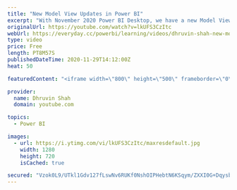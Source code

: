 ```yaml
---
title: "New Model View Updates in Power BI"
excerpt: "With November 2020 Power BI Desktop, we have a new Model View available for exploring. During this video, I am going to talk about how the new Model view will be looking like in Power BI Desktop. Power BI Desktop launched some new icons for the Model view. We need to upgrade our Model view first. Once"
originalUrl: https://youtube.com/watch?v=lkUFS3CzItc
webUrl: https://everyday.cc/powerbi/learning/videos/dhruvin-shah-new-model-view-updates-in-power-bi/
type: video
price: Free
length: PT8M57S
publishedDateTime: 2020-11-29T14:12:00Z
heat: 50

featuredContent: "<iframe width=\"800\" height=\"500\" frameborder=\"0\" src=\"https://www.youtube.com/embed/lkUFS3CzItc\" allow=\"accelerometer; autoplay; encrypted-media; gyroscope; picture-in-picture\" allowfullscreen></iframe>"

provider:
  name: Dhruvin Shah
  domain: youtube.com

topics:
  - Power BI

images:
  - url: https://i.ytimg.com/vi/lkUFS3CzItc/maxresdefault.jpg
    width: 1280
    height: 720
    isCached: true

secured: "Vzok0L9/UTkl1Gdv127fLswNv6RUKf0NshOIPHebtN6KSqym/ZXXI0G+Dqysbob3B0omooHfzx6yQJzfdXhQAhXZkYCIHpdzX2fpjqAii68HmpQgIEJYy8Nc5+xAXfQ0zwppb85SedYueWjqiTInP1NlSBYKNWuqKasS5QnwOjInJlqRx+UiKx4hfxbqMXU/ZzplyRLN6xCvxy6DCEEqHXZnyuZjZbkZG0IW/sbaC4pMfXcYd40cd/IchAYeGa1cVdVqobkdIjQYm8eLj1+WxZDIe7PnWXxDxzOcFc3Gn7Z/XWMLQZfBAwG1eWt4YpDq0EX6DYTpym34WvDmZ58DIohav00qbtTA/Xc6KDox08sRLNBr1qcr6xNUx2Lf5nwBvbH+lG4S+w5gFOh9WHNK9BRTNWoA8367vFh0l8WMESU=;1zC0RPx69uo05eyrcc+l9g=="
---
```


